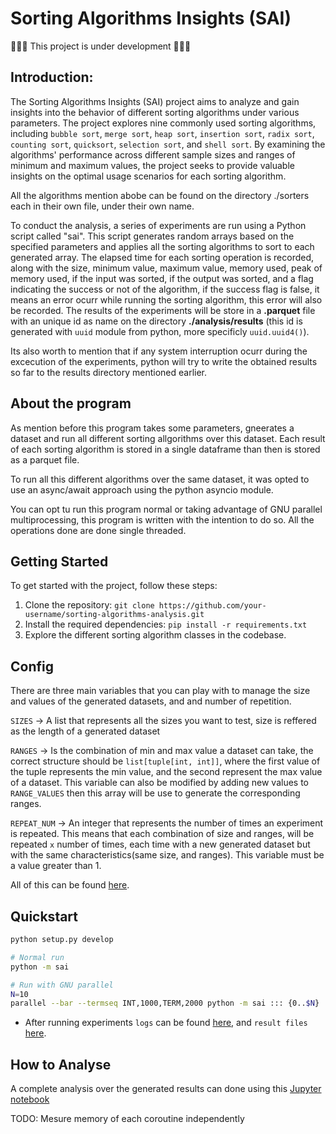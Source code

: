 # Sorting Algorithms Insights (SAI)

🚩🚩🚩 This project is under development 🚩🚩🚩

## Introduction:

The Sorting Algorithms Insights (SAI) project aims to analyze and gain insights into the behavior of different sorting algorithms under various parameters. The project explores nine commonly used sorting algorithms, including `bubble sort`, `merge sort`, `heap sort`, `insertion sort`, `radix sort`, `counting sort`, `quicksort`, `selection sort`, and `shell sort`. By examining the algorithms' performance across different sample sizes and ranges of minimum and maximum values, the project seeks to provide valuable insights on the optimal usage scenarios for each sorting algorithm.

All the algorithms mention abobe can be found on the directory ./sorters each in their own file, under their own name.

To conduct the analysis, a series of experiments are run using a Python script called "sai". This script generates random arrays based on the specified parameters and applies all the sorting algorithms to sort to each generated array. The elapsed time for each sorting operation is recorded, along with the size, minimum value, maximum value, memory used, peak of memory used, if the input was sorted, if the output was sorted, and a flag indicating the success or not of the algorithm, if the success flag is false, it means an error ocurr while running the sorting algorithm, this error will also be recorded. The results of the experiments will be store in a **.parquet** file with an unique id as name on the directory **./analysis/results** (this id is generated with `uuid` module from python, more specificly `uuid.uuid4()`).

Its also worth to mention that if any system interruption ocurr during the excecution of the experiments, python will try to write the obtained results so far to the results directory mentioned earlier.

## About the program

As mention before this program takes some parameters, gneerates a dataset and run all different sorting allgorithms over this dataset. Each result of each sorting algorithm is stored in a single dataframe than then is stored as a parquet file.

To run all this different algorithms over the same dataset, it was opted to use an async/await approach using the python asyncio module.

You can opt tu run this program normal or taking advantage of GNU parallel multiprocessing, this program is written with the intention to do so. All the operations done are done single threaded.

## Getting Started

To get started with the project, follow these steps:

1. Clone the repository: `git clone https://github.com/your-username/sorting-algorithms-analysis.git`
2. Install the required dependencies: `pip install -r requirements.txt`
3. Explore the different sorting algorithm classes in the codebase.

## Config

There are three main variables that you can play with to manage the size and values of the generated datasets, and and number of repetition.

`SIZES` -> A list that represents all the sizes you want to test, size is reffered as the length of a generated dataset

`RANGES` -> Is the combination of min and max value a dataset can take, the correct structure should be `list[tuple[int, int]]`, where the first value of the tuple represents the min value, and the second represent the max value of a dataset. This variable can also be modified by adding new values to `RANGE_VALUES` then this array will be use to generate the corresponding ranges.

`REPEAT_NUM` -> An integer that represents the number of times an experiment is repeated. This means that each combination of size and ranges, will be repeated `x` number of times, each time with a new generated dataset but with the same characteristics(same size, and ranges). This variable must be a value greater than 1.

All of this can be found [here](./sai/globals.py).

## Quickstart

```sh
python setup.py develop
```

```bash
# Normal run
python -m sai

# Run with GNU parallel
N=10
parallel --bar --termseq INT,1000,TERM,2000 python -m sai ::: {0..$N}
```

- After running experiments `logs` can be found [here](./analysis/logs), and `result files` [here](./analysis/results).

## How to Analyse

A complete analysis over the generated results can done using this [Jupyter notebook](./analysis/analysis.ipynb)

TODO: Mesure memory of each coroutine independently

